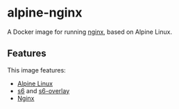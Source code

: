 # alpine-nginx

A Docker image for running [nginx][nginx], based on Alpine Linux.

## Features

This image features:

- [Alpine Linux][alpinelinux]
- [s6][s6] and [s6-overlay][s6overlay]
- [Nginx][nginx]



[alpinelinux]: https://www.alpinelinux.org/
[s6]: http://www.skarnet.org/software/s6/
[s6overlay]: https://github.com/just-containers/s6-overlay
[nginx]: http://nginx.org/

